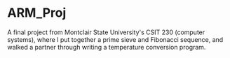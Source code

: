 # ARM_Proj
A final project from Montclair State University's CSIT  230 (computer systems), where I put together a prime sieve and Fibonacci sequence, and walked a partner through writing a temperature conversion program.
